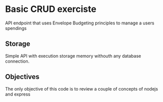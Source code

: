 # Basic CRUD exerciste

API endpoint that uses Envelope Budgeting principles to manage a users spendings

## Storage

Simple API with execution storage memory withouth any database connection.

## Objectives

The only objective of this code is to review a couple of concepts of nodejs and express
